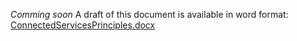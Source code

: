 *Comming soon*
A draft of this document is available in word format:
[ConnectedServicesPrinciples.docx](ConnectedServicesPrinciples.docx)